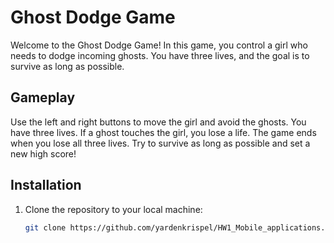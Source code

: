 # Ghost Dodge Game

Welcome to the Ghost Dodge Game! In this game, you control a girl who needs to dodge incoming ghosts. You have three lives, and the goal is to survive as long as possible. 

## Gameplay
Use the left and right buttons to move the girl and avoid the ghosts.
You have three lives. If a ghost touches the girl, you lose a life.
The game ends when you lose all three lives.
Try to survive as long as possible and set a new high score!

## Installation

1. Clone the repository to your local machine:
   ```sh
   git clone https://github.com/yardenkrispel/HW1_Mobile_applications.git

